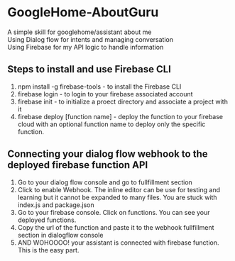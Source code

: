 # GoogleHome-AboutGuru
A simple skill for googlehome/assistant about me  
Using Dialog flow for intents and managing conversation  
Using Firebase for my API logic to handle information  

## Steps to install and use Firebase CLI  
1) npm install -g firebase-tools - to install the Firebase CLI  
2) firebase login - to login to your firebase associated account  
3) firebase init - to initialize a proect directory and associate a project with it 
4) firebase deploy [function name] - deploy the function to your firebase cloud with an optional function name to deploy only the specific function.  

## Connecting your dialog flow webhook to the deployed firebase function API  
1) Go to your dialog flow console and go to fullfillment section   
2) Click to enable Webhook. The inline editor can be use for testing and learning but it cannot be expanded to many files. You are stuck with index.js and package.json    
3) Go to your firebase console. Click on functions. You can see your deployed functions. 
4) Copy the url of the function and paste it to the webhook fullfillment section in dialogflow console  
5) AND WOHOOOO! your assistant is connected with firebase function. This is the easy part.  
